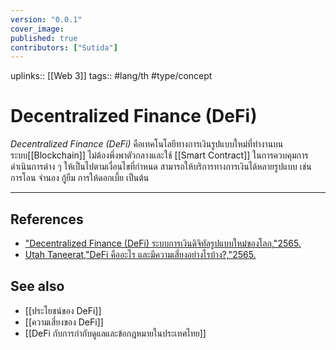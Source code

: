 ```yaml
---
version: "0.0.1"
cover_image:
published: true
contributors: ["Sutida"]
---
```

uplinks:: [[Web 3]]
tags:: #lang/th #type/concept

# Decentralized Finance (DeFi)
*Decentralized Finance (DeFi)* คือเทคโนโลยีทางการเงินรูปแบบใหม่ที่ทำงานบนระบบ[[Blockchain]] ไม่ต้องพึ่งพาตัวกลางและใช้ [[Smart Contract]] ในการควบคุมการดำเนินการต่าง ๆ ให้เป็นไปตามเงื่อนไขที่กำหนด สามารถให้บริการทางการเงินได้หลายรูปแบบ เช่น การโอน จำนอง กู้ยืม การให้ดอกเบี้ย เป็นต้น 

---
## References
- ["Decentralized Finance (DeFi) ระบบการเงินดิจิทัลรูปแบบใหม่ของโลก,"2565.](https://zipmex.com/th/learn/decentralized-finance-defi-explained/)
- [Utah Taneerat,"DeFi คืออะไร และมีความเสี่ยงอย่างไรบ้าง?,"2565.](https://www.bitkub.com/blog/whatisdefi-f6dc6916c9a8)
## See also
- [[ประโยชน์ของ DeFi]]
- [[ความเสี่ยงของ DeFi]]
- [[DeFi กับการกำกับดูแลและข้อกฎหมายในประเทศไทย]]
